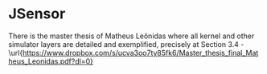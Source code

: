 # JSensor

There is the master thesis of Matheus Leônidas where all kernel and other simulator layers are detailed and exemplified, precisely at Section 3.4 -  \url{https://www.dropbox.com/s/ucva3oo7ty85fk6/Master_thesis_final_Matheus_Leonidas.pdf?dl=0}
